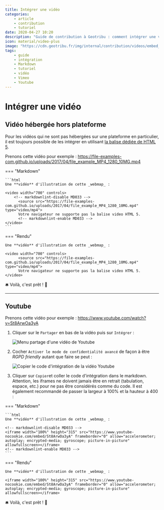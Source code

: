 ```yaml
---
title: Intégrer une vidéo
categories:
    - article
    - contribution
    - tutoriel
date: 2020-04-27 10:20
description: "Guide de contribution à Geotribu : comment intégrer une vidéo dans un contenu en Markdown."
icon: material/video-plus
image: "https://cdn.geotribu.fr/img/internal/contribution/videos/embed_youtube_copy_annotated.png"
tags:
    - guide
    - intégration
    - Markdown
    - tutoriel
    - vidéo
    - Vimeo
    - Youtube
---
```


# Intégrer une vidéo

## Vidéo hébergée hors plateforme

Pour les vidéos qui ne sont pas hébergées sur une plateforme en particulier, il est toujours possible de les intégrer en utilisant [la balise dédiée de HTML 5](https://www.w3schools.com/tags/tag_video.asp).

Prenons cette vidéo pour exemple : <https://file-examples-com.github.io/uploads/2017/04/file_example_MP4_1280_10MG.mp4>

<!-- markdownlint-disable MD046 -->
=== "Markdown"

    ```html
    Une **vidéo** d'illustration de cette _webmap_ :

    <video width="700" controls>
        <!-- markdownlint-disable MD033 -->
          <source src="https://file-examples-com.github.io/uploads/2017/04/file_example_MP4_1280_10MG.mp4" type="video/mp4">
          Votre navigateur ne supporte pas la balise video HTML 5.
          <!-- markdownlint-enable MD033 -->
    </video>
    ```

=== "Rendu"

    Une **vidéo** d'illustration de cette _webmap_ :

    <video width="700" controls>
          <source src="https://file-examples-com.github.io/uploads/2017/04/file_example_MP4_1280_10MG.mp4" type="video/mp4">
          Votre navigateur ne supporte pas la balise video HTML 5.
    </video>

:bellhop_bell: Voilà, c'est prêt ! :tada:

----

## Youtube

Prenons cette vidéo pour exemple : <https://www.youtube.com/watch?v=St8ArwOa3yA>

1. Cliquer sur le `Partager` en bas de la vidéo puis sur `Intégrer` :

    ![Menu partage d'une vidéo de Youtube](https://cdn.geotribu.fr/img/internal/contribution/videos/embed_youtube_share_annotated.png)

2. Cocher `Activer le mode de confidentialité avancé` de façon à être _RGPD friendly_ autant que faire se peut :

    ![Copier le code d'intégration de la vidéo Youtube](https://cdn.geotribu.fr/img/internal/contribution/videos/embed_youtube_copy_annotated.png)

3. Cliquer sur `Copier`et coller le code d'intégration dans le markdown. Attention, les iframes ne doivent jamais être en retrait (tabulation, espace, etc.) pour ne pas être considérés comme du code. Il est également recommandé de passer la largeur à 100% et la hauteur à 400 :

=== "Markdown"

    ```html
    Une **vidéo** d'illustration de cette _webmap_ :

    <!-- markdownlint-disable MD033 -->
    <iframe width="100%" height="315" src="https://www.youtube-nocookie.com/embed/St8ArwOa3yA" frameborder="0" allow="accelerometer; autoplay; encrypted-media; gyroscope; picture-in-picture" allowfullscreen></iframe>
    <!-- markdownlint-enable MD033 -->
    ```

=== "Rendu"

    Une **vidéo** d'illustration de cette _webmap_ :

    <iframe width="100%" height="315" src="https://www.youtube-nocookie.com/embed/St8ArwOa3yA" frameborder="0" allow="accelerometer; autoplay; encrypted-media; gyroscope; picture-in-picture" allowfullscreen></iframe>

:bellhop_bell: Voilà, c'est prêt ! :tada:
